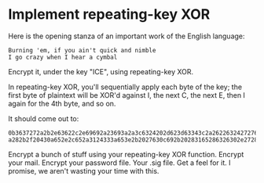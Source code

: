 # Implement repeating-key XOR

Here is the opening stanza of an important work of the English language:

```text
Burning 'em, if you ain't quick and nimble
I go crazy when I hear a cymbal
```

Encrypt it, under the key "ICE", using repeating-key XOR.

In repeating-key XOR, you'll sequentially apply each byte of the key; the first byte of plaintext will be XOR'd against
I, the next C, the next E, then I again for the 4th byte, and so on.

It should come out to:

```text
0b3637272a2b2e63622c2e69692a23693a2a3c6324202d623d63343c2a26226324272765272
a282b2f20430a652e2c652a3124333a653e2b2027630c692b20283165286326302e27282f
```

Encrypt a bunch of stuff using your repeating-key XOR function. Encrypt your mail. Encrypt your password file. Your .sig
file. Get a feel for it. I promise, we aren't wasting your time with this.
